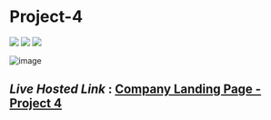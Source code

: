 # Project-4
<img src="https://img.shields.io/badge/Project%204-Landing%20Page-green">&nbsp;<img src="https://img.shields.io/badge/Used-HTML5-orange">&nbsp;<img src="https://img.shields.io/badge/Used-CSS3-blue">

![image](https://user-images.githubusercontent.com/91872149/181813895-cf58659f-17b0-44d9-aba3-16f078133c8d.png)


## _Live Hosted Link_ : [Company Landing Page - Project 4](https://live-class-assignment-04.netlify.app/)

